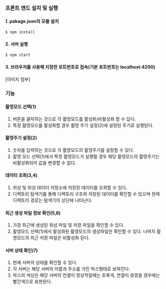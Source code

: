 ### 프론트 앤드 설치 및 실행
#### 1. pakage.json의 모듈 설치

    $ npm install

#### 2. 서버 실행

    $ npm start

#### 3. 브라우저를 사용해 지정한 포트번호로 접속(기본 포트번호는 localhost:4200)

[이미지 첨부]


### 기능
#### 촬영모드 선택(1)
  1. 버튼을 클릭하는 것으로 각 촬영모드를 활성화/비활성화 할 수 있다.
  2. 특정 촬영모드를 활성화할 경우 촬영 주기 설정(2)에 설정된 주기로 실행된다.

#### 촬영주기 설정(2)
  1. 숫자를 입력하는 것으로 각 촬영모드의 촬영주기를 설정할 수 있다.
  2. 촬영 모드 선택(1)에서 특정 촬영모드가 실행될 경우 해당 촬영모드의 촬영주기는 비활성화되어 값을 변경할 수 없다.

#### 데이터 조회(3,4)
  1. 위성 및 위성 데이터 저장소에 저장된 데이터를 조회할 수 있다.
  2. 디렉토리 탐색기를 통해 디렉토리 구조와 저장된 데이터를 확인할 수 있으며 현재 디렉토리 경로는 탐색기의 상단에 나타난다.

#### 최근 생성 파일 정보 확인(5,6)
  1. 가장 최근에 생성된 위성 파일 및 저장 파일을 확인할 수 있다.
  2. 촬영모드 선택(1)에서 활성화된 촬영모드의 생성파일만 확인할 수 있다. 나머지 촬영모드의 최근 저장 파일은 비활성화 된다.

#### 서버 상태 확인(7)
  1. 현재 서버의 상태를 확인할 수 있다.
  2. 각 서버는 해당 서버의 이름과 주소를 가진 박스형태로 보여진다.
  3. 박스의 색상은 해당 서버의 연결이 정상적일때는 초록색, 연결이 끊겼을 경우에는 빨간색으로 표현된다.
